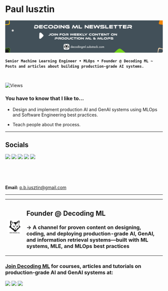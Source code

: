 # Paul Iusztin

![banner](./images/banner.png)

**`Senior Machine Learning Engineer • MLOps • Founder @ Decoding ML ~ Posts and articles about building production-grade AI systems.`**

<br/>

![Views](https://komarev.com/ghpvc/?username=IusztinPaul)

### You have to know that I like to...

* Design and implement production AI and GenAI systems using MLOps and Software Engineering best practices.

* Teach people about the process.

-----

## Socials

[![](https://img.shields.io/static/v1?label&logo=substack&message=Newsletter&style=for-the-badge&color=black)](https://decodingml.substack.com/)
[![](https://img.shields.io/static/v1?label&logo=substack&message=Blog&style=for-the-badge&color=black)](https://decodingml.substack.com/)
[![](https://img.shields.io/static/v1?label&logo=linkedin&message=linkedin&style=for-the-badge&color=black)](https://www.linkedin.com/in/pauliusztin/)
[![](https://img.shields.io/static/v1?label&logo=x&message=Twitter&style=for-the-badge&color=black)](https://x.com/iusztinpaul)
[![](https://img.shields.io/static/v1?label&logo=instagram&message=Instagram&style=for-the-badge&color=black)](https://www.instagram.com/pauliusztin/)

<br/>
<br/>
<br/>

**Email:** p.b.iusztin@gmail.com

-----

<table>
  <tr>
    <td>
      <a href="https://linktr.ee/decodingml">
        <img src="images/dml_logo.png" alt="DML Logo" width="200px"/>
      </a>
    </td>
    <td>
        <h2> Founder @ Decoding ML </h1>
        <h3> → A channel for proven content on designing, coding, and deploying production-grade AI, GenAI, and information retrieval systems—built with ML systems, MLE, and MLOps best practices </h2>
    </td>
</table>

### [Join Decoding ML](https://decodingml.substack.com/) for courses, articles and tutorials on production-grade AI and GenAI systems at:

[![](https://img.shields.io/static/v1?label&logo=substack&message=Newsletter&style=for-the-badge&color=black)](https://decodingml.substack.com/)
[![](https://img.shields.io/static/v1?label&logo=substack&message=Blog&style=for-the-badge&color=black)](https://decodingml.substack.com/)
[![](https://img.shields.io/static/v1?label&logo=github&message=GitHub&style=for-the-badge&color=black)](https://github.com/decodingml)
